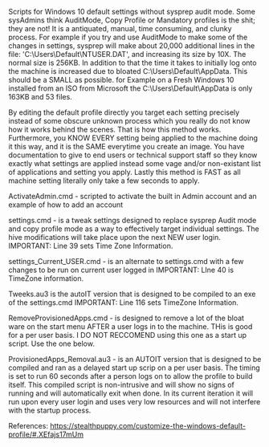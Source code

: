 Scripts for Windows 10 default settings without sysprep audit mode. Some sysAdmins think AuditMode, Copy Profile or Mandatory profiles is the shit; they are not! It is a antiquated, manual, time consuming, and clunky process. For example if you try and use AuditMode to make some of the changes in settings, sysprep will make about 20,000 additional lines in the file: 'C:\Users\Default\NTUSER.DAT', and increasing its size by 10X. The normal size is 256KB. In addition to that the time it takes to initially log onto the machine is increased due to bloated C:\Users\Default\AppData. This should be a SMALL as possible. for Example on a Fresh Windows 10 installed from an ISO from Microsoft the C:\Users\Default\AppData is only 163KB and 53 files.

By editing the default profile directly you target each setting precisely instead of some obscure unknown process which you really do not know how it works behind the scenes. That is how this method works. Furthermore, you KNOW EVERY setting being applied to the machine doing it this way, and it is the SAME everytime you create an image. You have documentation to give to end users or technical support staff so they know exactly what settings are applied instead some vage and/or non-existant list of applications and setting you apply. Lastly this method is FAST as all machine setting literally only take a few seconds to apply.

ActivateAdmin.cmd - scripted to activate the built in Admin account and an example of how to add an account 

settings.cmd - is a tweak settings designed to replace sysprep Audit mode and copy profile mode as a way to effectively target individual settings. The hive modifications will take place upon the next NEW user login. 
IMPORTANT: Line 39 sets Time Zone Information.

settings_Current_USER.cmd - is an alternate to settings.cmd with a few changes to be run on current user logged in
IMPORTANT: LIne 40 is TimeZone information.

Tweeks.au3 is the autoIT version that is designed to be compiled to an exe of the settings.cmd
IMPORTANT: Line 116 sets TimeZone Information.

RemoveProvisionedApps.cmd - is designed to remove a lot of the bloat ware on the start menu AFTER a user logs in to the machine. THis is good for a per user basis. I DO NOT RECCOMEND using this one as a start up script. Use the one below.

ProvisionedApps_Removal.au3 - is an AUTOIT version that is designed to be compiled and ran as a delayed start up scrip on a per user basis. The timing is set to run 60 seconds after a person logs on to allow the profile to build itself. This compiled script is non-intrusive and will show no signs of running and will automatically exit when done. In its current iteration it will run upon every user login and uses very low resources and will not interfere with the startup process.

References: https://stealthpuppy.com/customize-the-windows-default-profile/#.XEfajs17mUm
